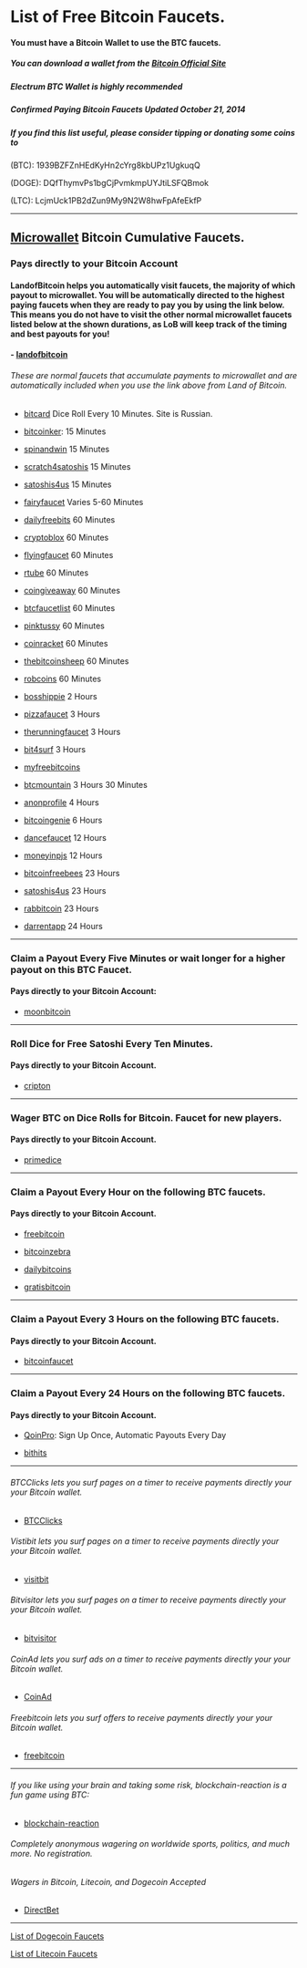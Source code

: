 # List of Free Bitcoin Faucets.

#### You must have a Bitcoin Wallet to use the BTC faucets.
##### You can download a wallet from the [Bitcoin Official Site](https://bitcoin.org/)
##### Electrum BTC Wallet is highly recommended

##### Confirmed Paying Bitcoin Faucets Updated October 21, 2014
##### If you find this list useful, please consider tipping or donating some coins to
(BTC):
1939BZFZnHEdKyHn2cYrg8kbUPz1UgkuqQ

(DOGE):
DQfThymvPs1bgCjPvmkmpUYJtiLSFQBmok

(LTC):
LcjmUck1PB2dZun9My9N2W8hwFpAfeEkfP

----

## [Microwallet](https://www.microwallet.org/) Bitcoin Cumulative Faucets.  
### Pays directly to your Bitcoin Account

#### LandofBitcoin helps you automatically visit faucets, the majority of which payout to microwallet.  You will be automatically directed to the highest paying faucets when they are ready to pay you by using the link below.  This means you do not have to visit the other normal microwallet faucets listed below at the shown durations, as LoB will keep track of the timing and best payouts for you!

#### - [landofbitcoin](https://www.landofbitcoin.com/?r=8l8HoZp3t2A2fNlk)


###### These are normal faucets that accumulate payments to microwallet and are automatically included when you use the link above from Land of Bitcoin.

- [bitcard](http://bitcard.ws/?uid=28837) Dice Roll Every 10 Minutes.  Site is Russian.

- [bitcoinker](http://bitcoinker.com/faucet?ref=e80f35a2f02b): 15 Minutes

- [spinandwin](http://spinandw.in/?r=1939BZFZnHEdKyHn2cYrg8kbUPz1UgkuqQ) 15 Minutes

- [scratch4satoshis](http://www.scratch4satoshis.com/?r=1939BZFZnHEdKyHn2cYrg8kbUPz1UgkuqQ) 15 Minutes

- [satoshis4us](http://www.satoshis4.us/?r=1939BZFZnHEdKyHn2cYrg8kbUPz1UgkuqQ) 15 Minutes

- [fairyfaucet](http://fairyfaucet.com/?r=1939BZFZnHEdKyHn2cYrg8kbUPz1UgkuqQ) Varies 5-60 Minutes

- [dailyfreebits](http://dailyfreebits.com/?id=3527628) 60 Minutes

- [cryptoblox](http://www.cryptoblox.com/faucets/BitCoin/?r=1939BZFZnHEdKyHn2cYrg8kbUPz1UgkuqQ) 60 Minutes

- [flyingfaucet](http://www.flyingfaucet.com/?ref=48504) 60 Minutes

- [rtube](http://www.rtube.de/?r=1939BZFZnHEdKyHn2cYrg8kbUPz1UgkuqQ) 60 Minutes

- [coingiveaway](http://www.coin-giveaway.info/?ref=60a5d3d985a1) 60 Minutes

- [btcfaucetlist](http://www.btcfaucetlist.net/?r=1939BZFZnHEdKyHn2cYrg8kbUPz1UgkuqQ) 60 Minutes

- [pinktussy](http://www.pinktussy.com/?r=1939BZFZnHEdKyHn2cYrg8kbUPz1UgkuqQ) 60 Minutes

- [coinracket](http://www.coinracket.com/?r=1939BZFZnHEdKyHn2cYrg8kbUPz1UgkuqQ) 60 Minutes

- [thebitcoinsheep](http://www.thebitcoinsheep.com/?r=1939BZFZnHEdKyHn2cYrg8kbUPz1UgkuqQ) 60 Minutes

- [robcoins](http://www.robcoins.com/?r=1939BZFZnHEdKyHn2cYrg8kbUPz1UgkuqQ) 60 Minutes

- [bosshippie](http://faucet.bosshippie.com/?r=1939BZFZnHEdKyHn2cYrg8kbUPz1UgkuqQ) 2 Hours

- [pizzafaucet](http://www.pizzafaucet.com/?ref=107782) 3 Hours

- [therunningfaucet](http://www.therunningfaucet.com/?ref=46562) 3 Hours

- [bit4surf](http://bit4surf.com/?r=1939BZFZnHEdKyHn2cYrg8kbUPz1UgkuqQ) 3 Hours

- [myfreebitcoins](http://myfreebitcoins.org/?r=1939BZFZnHEdKyHn2cYrg8kbUPz1UgkuqQ)

- [btcmountain](http://btcmountain.com/?r=1939BZFZnHEdKyHn2cYrg8kbUPz1UgkuqQ) 3 Hours 30 Minutes

- [anonprofile](http://www.anonprofile.com/faucet/?r=1939BZFZnHEdKyHn2cYrg8kbUPz1UgkuqQ) 4 Hours

- [bitcoingenie](http://bitcoingenie.info/?r=1939BZFZnHEdKyHn2cYrg8kbUPz1UgkuqQ) 6 Hours

- [dancefaucet](http://dancefaucet.com/?r=1939BZFZnHEdKyHn2cYrg8kbUPz1UgkuqQ) 12 Hours

- [moneyinpjs](http://moneyinpjs.com/BTCfaucet/?r=1939BZFZnHEdKyHn2cYrg8kbUPz1UgkuqQ) 12 Hours

- [bitcoinfreebees](http://www.bitcoinfreebees.me/microfaucet/?r=1939BZFZnHEdKyHn2cYrg8kbUPz1UgkuqQ) 23 Hours

- [satoshis4us](http://www.satoshis4.us/microfaucet/?r=1939BZFZnHEdKyHn2cYrg8kbUPz1UgkuqQ) 23 Hours

- [rabbitcoin](http://www.rabbitcoin.biz/?r=1939BZFZnHEdKyHn2cYrg8kbUPz1UgkuqQ) 23 Hours

- [darrentapp](http://www.darrentapp.com/faucet/index.php?r=1939BZFZnHEdKyHn2cYrg8kbUPz1UgkuqQ) 24 Hours

----

### Claim a Payout Every Five Minutes or wait longer for a higher payout on this BTC Faucet.
#### Pays directly to your Bitcoin Account:

- [moonbitcoin](http://moonbit.co.in/?ref=a75dfd2c470e)

----

### Roll Dice for Free Satoshi Every Ten Minutes.
#### Pays directly to your Bitcoin Account.

- [cripton](http://en.cripton.biz/?uid=29701)

----

### Wager BTC on Dice Rolls for Bitcoin.  Faucet for new players.
#### Pays directly to your Bitcoin Account.

- [primedice](https://primedice.com/?ref=CohibAA)

----

### Claim a Payout Every Hour on the following BTC faucets.
#### Pays directly to your Bitcoin Account.

- [freebitcoin](http://freebitco.in/?r=368365)

- [bitcoinzebra](http://faucet.bitcoinzebra.com/?ref=fbab8f28e8cf)

- [dailybitcoins](http://dailybitcoins.org/index.php)

- [gratisbitcoin](http://www.gratisbitco.in/?referrer=254423c4b2)

----

### Claim a Payout Every 3 Hours on the following BTC faucets.
#### Pays directly to your Bitcoin Account.

- [bitcoinfaucet](http://bitcoinfaucet.tk/?ref=1939BZFZnHEdKyHn2cYrg8kbUPz1UgkuqQ)

----

### Claim a Payout Every 24 Hours on the following BTC faucets.
#### Pays directly to your Bitcoin Account.

- [QoinPro](https://qoinpro.com/ff7df3e8e99187302db89a63da19a46f): Sign Up Once, Automatic Payouts Every Day

- [bithits](http://www.BitHits.info/index.php?ref=1939BZFZnHEdKyHn2cYrg8kbUPz1UgkuqQ)

----

###### BTCClicks lets you surf pages on a timer to receive payments directly your your Bitcoin wallet.

- [BTCClicks](http://btcclicks.com/?r=a145305a)


###### Vistibit lets you surf pages on a timer to receive payments directly your your Bitcoin wallet.

- [visitbit](http://visitbit.com/?r=1939BZFZnHEdKyHn2cYrg8kbUPz1UgkuqQ)


###### Bitvisitor lets you surf pages on a timer to receive payments directly your your Bitcoin wallet.

- [bitvisitor](http://www.bitvisitor.com/?ref=1939BZFZnHEdKyHn2cYrg8kbUPz1UgkuqQ)


###### CoinAd lets you surf ads on a timer to receive payments directly your your Bitcoin wallet.

- [CoinAd](https://coinad.com/?r=WKBHXFPK5N9KM25)


###### Freebitcoin lets you surf offers to receive payments directly your your Bitcoin wallet.

- [freebitcoin](www.freebitcoin.ws/?r=zkfu5d)


----


###### If you like using your brain and taking some risk, blockchain-reaction is a fun game using BTC:

- [blockchain-reaction](http://blockchain-reaction.com/?ref=2823)


###### Completely anonymous wagering on worldwide sports, politics, and much more.  No registration.
###### Wagers in Bitcoin, Litecoin, and Dogecoin Accepted

- [DirectBet](http://www.directbet.eu?AffiliateID=1LxKPSgnX4TkxLik4Ejy94j3Mmt2XTuJW8)



----


[List of Dogecoin Faucets](http://cohibaa.github.io/dogecoin-faucet-list)

[List of Litecoin Faucets](http://cohibaa.github.io/litecoin-faucet-list)




